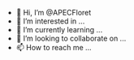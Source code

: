 - 👋 Hi, I’m @APECFloret
- 👀 I’m interested in ...
- 🌱 I’m currently learning ...
- 💞️ I’m looking to collaborate on ...
- 📫 How to reach me ...

<!---
APECFloret/APECFloret is a ✨ special ✨ repository because its `README.md` (this file) appears on your GitHub profile.
You can click the Preview link to take a look at your changes.
--->
